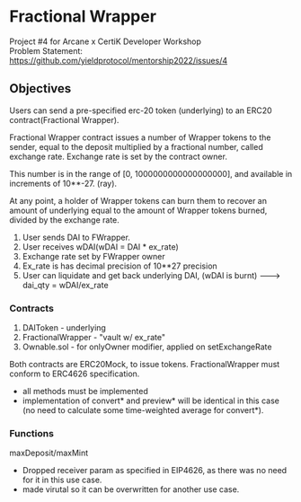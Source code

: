# Fractional Wrapper
Project #4 for Arcane x CertiK Developer Workshop <br>
Problem Statement: https://github.com/yieldprotocol/mentorship2022/issues/4

## Objectives
Users can send a pre-specified erc-20 token (underlying) to an ERC20 contract(Fractional Wrapper).

Fractional Wrapper contract issues a number of Wrapper tokens to the sender, equal to the deposit multiplied by a fractional number, called exchange rate.
Exchange rate is set by the contract owner. 

This number is in the range of [0, 1000000000000000000], and available in increments of 10**-27. (ray).

At any point, a holder of Wrapper tokens can burn them to recover an amount of underlying equal to the amount of Wrapper tokens burned, divided by the exchange rate.

1. User sends DAI to FWrapper.
2. User receives wDAI(wDAI = DAI * ex_rate)
3. Exchange rate set by FWrapper owner
4. Ex_rate is has decimal precision of 10**27 precision
5. User can liquidate and get back underlying DAI, (wDAI is burnt)
---> dai_qty = wDAI/ex_rate

### Contracts
1. DAIToken - underlying
2. FractionalWrapper - "vault w/ ex_rate" 
3. Ownable.sol - for onlyOwner modifier, applied on setExchangeRate

Both contracts are ERC20Mock, to issue tokens. 
FractionalWrapper must conform to ERC4626 specification.
- all methods must be implemented
- implementation of convert* and preview* will be identical in this case (no need to calculate some time-weighted average for convert*).

### Functions 
maxDeposit/maxMint 
- Dropped receiver param as specified in EIP4626, as there was no need for it in this use case.
- made virutal so it can be overwritten for another use case.
